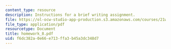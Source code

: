 ```yaml
---
content_type: resource
description: Instructions for a brief writing assignment.
file: https://ol-ocw-studio-app-production.s3.amazonaws.com/courses/21w-730-2-the-creative-spark-fall-2004/f6dc382a0e66e713ffa3b45a3dc348d7_homework_8.pdf
file_type: application/pdf
resourcetype: Document
title: homework_8.pdf
uid: f6dc382a-0e66-e713-ffa3-b45a3dc348d7
---
```

